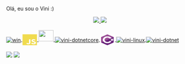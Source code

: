 Olá, eu sou o Vini :)

<div align="center">
  <a href="https://github.com/i-Vini">
  <img height="180em" src="https://github-readme-stats.vercel.app/api?username=i-Vini&show_icons=true&theme=dark&include_all_commits=true&count_private=true"/>
  <img height="180em" src="https://github-readme-stats.vercel.app/api/top-langs/?username=i-Vini&layout=compact&langs_count=7&theme=dark"/>
</div>
  
<div style="display: inline_block"><br>
  
  
  <img align="center" alt="win" heigth="30" width="40" src="https://cdn.jsdelivr.net/gh/devicons/devicon/icons/windows8/windows8-original.svg" />
  <img align="center" alt="vini-Js" height="30" width="40" src="https://raw.githubusercontent.com/devicons/devicon/master/icons/javascript/javascript-plain.svg"/>
  <img align="center alt="vini-mysql" height="30" width="40" src="https://cdn.jsdelivr.net/gh/devicons/devicon/icons/mysql/mysql-original.svg"/>
  <img align="center" alt="vini-dotnetcore" height="30" width="40" src="https://cdn.jsdelivr.net/gh/devicons/devicon/icons/dotnetcore/dotnetcore-original.svg">
  <img align="center" alt="vini-Csharp" height="30" width="40" src="https://raw.githubusercontent.com/devicons/devicon/master/icons/csharp/csharp-original.svg">
  <img align="center" alt="vini-linux" height="30" width="40" src="https://cdn.jsdelivr.net/gh/devicons/devicon/icons/linux/linux-original.svg" />
  <img align="center" alt="vini-dotnet" height="30" width="40" src="https://cdn.jsdelivr.net/gh/devicons/devicon/icons/dot-net/dot-net-plain-wordmark.svg" />
          
</div>
  <br>
 
<div> 
  <a href="https://www.linkedin.com/in/vinicius-do-nascimento-b98289189/" target="_blank"><img src="https://img.shields.io/badge/-LinkedIn-%230077B5?style=for-the-badge&logo=linkedin&logoColor=white" target="_blank"></a> 
  <a href="https://www.outlook.com/" target="vnc1212@outlook.com"><img src="https://img.shields.io/badge/Microsoft_Outlook-0078D4?style=for-the-badge&logo=microsoft-outlook&logoColor=white">

 
</div>


          
